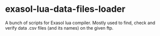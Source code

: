 # exasol-lua-data-files-loader
A bunch of scripts for Exasol lua compiler. Mostly used to find, check and verify data .csv files (and its names) on the given ftp.